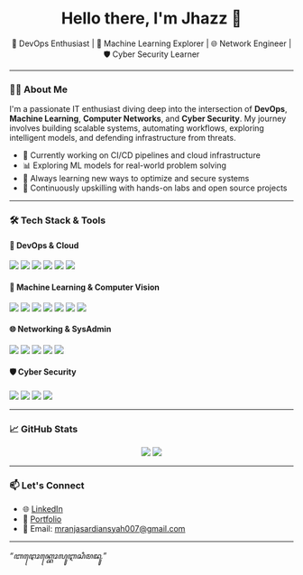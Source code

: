 <h1 align="center">Hello there, I'm Jhazz 👋</h1>
<p align="center">
  🚀 DevOps Enthusiast | 🤖 Machine Learning Explorer | 🌐 Network Engineer | 🛡️ Cyber Security Learner
</p>

---

### 👨‍💻 About Me

I'm a passionate IT enthusiast diving deep into the intersection of **DevOps**, **Machine Learning**, **Computer Networks**, and **Cyber Security**. My journey involves building scalable systems, automating workflows, exploring intelligent models, and defending infrastructure from threats.

- 💼 Currently working on CI/CD pipelines and cloud infrastructure
- 📊 Exploring ML models for real-world problem solving
- 🧠 Always learning new ways to optimize and secure systems
- 🌱 Continuously upskilling with hands-on labs and open source projects

---

### 🛠️ Tech Stack & Tools

#### 🚀 DevOps & Cloud

<p>
  <img src="https://img.shields.io/badge/Docker-2496ED?style=for-the-badge&logo=docker&logoColor=white" />
  <img src="https://img.shields.io/badge/Kubernetes-326CE5?style=for-the-badge&logo=kubernetes&logoColor=white" />
  <img src="https://img.shields.io/badge/GitHub_Actions-2088FF?style=for-the-badge&logo=github-actions&logoColor=white" />
  <img src="https://img.shields.io/badge/Ansible-EE0000?style=for-the-badge&logo=ansible&logoColor=white" />
  <img src="https://img.shields.io/badge/Terraform-623CE4?style=for-the-badge&logo=terraform&logoColor=white" />
  <img src="https://img.shields.io/badge/AWS-232F3E?style=for-the-badge&logo=amazon-aws&logoColor=white" />
</p>

#### 🤖 Machine Learning & Computer Vision

<p>
  <img src="https://img.shields.io/badge/Python-3776AB?style=for-the-badge&logo=python&logoColor=white" />
  <img src="https://img.shields.io/badge/Numpy-013243?style=for-the-badge&logo=numpy&logoColor=white" />
  <img src="https://img.shields.io/badge/Pandas-150458?style=for-the-badge&logo=pandas&logoColor=white" />
  <img src="https://img.shields.io/badge/Scikit--learn-F7931E?style=for-the-badge&logo=scikit-learn&logoColor=white" />
  <img src="https://img.shields.io/badge/TensorFlow-FF6F00?style=for-the-badge&logo=tensorflow&logoColor=white" />
  <img src="https://img.shields.io/badge/PyTorch-EE4C2C?style=for-the-badge&logo=pytorch&logoColor=white" />
  <img src="https://img.shields.io/badge/OpenCV-5C3EE8?style=for-the-badge&logo=opencv&logoColor=white" />
</p>

#### 🌐 Networking & SysAdmin

<p>
  <img src="https://img.shields.io/badge/Linux-FCC624?style=for-the-badge&logo=linux&logoColor=black" />
  <img src="https://img.shields.io/badge/Bash-4EAA25?style=for-the-badge&logo=gnubash&logoColor=white" />
  <img src="https://img.shields.io/badge/Cisco-1BA0D7?style=for-the-badge&logo=cisco&logoColor=white" />
  <img src="https://img.shields.io/badge/Apache-D22128?style=for-the-badge&logo=apache&logoColor=white" />
  <img src="https://img.shields.io/badge/Nginx-009639?style=for-the-badge&logo=nginx&logoColor=white" />
</p>

#### 🛡️ Cyber Security

<p>
  <img src="https://img.shields.io/badge/Kali-557C94?style=for-the-badge&logo=kalilinux&logoColor=white" />
  <img src="https://img.shields.io/badge/Metasploit-005C84?style=for-the-badge&logo=metasploit&logoColor=white" />
  <img src="https://img.shields.io/badge/Nmap-214478?style=for-the-badge&logo=nmap&logoColor=white" />
  <img src="https://img.shields.io/badge/Burp_Suite-FF6F00?style=for-the-badge&logo=burpsuite&logoColor=white" />
</p>

---

### 📈 GitHub Stats

<p align="center">
  <img src="https://github-readme-stats.vercel.app/api?username=AnjasArd&show_icons=true&theme=tokyonight" />
  <img src="https://github-readme-stats.vercel.app/api/top-langs/?username=AnjasArd&layout=compact&theme=tokyonight" />
</p>

---

### 📫 Let's Connect

- 🌐 [LinkedIn](https://linkedin.com/in/your-link)
- 📂 [Portfolio](https://your-portfolio.com)
- 📧 Email: mranjasardiansyah007@gmail.com

---

_“ꦧꦛꦺꦴꦏ꧀ꦧꦺꦴꦭꦸꦆꦱꦶꦩꦢꦸ.”_

